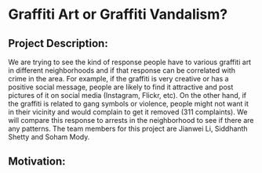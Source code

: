 # Graffiti Art or Graffiti Vandalism?

## Project Description:
We are trying to see the kind of response people have to various graffiti art in different neighborhoods and if that response can be correlated with crime in the area. For example, if the graffiti is very creative or has a positive social message, people are likely to find it attractive and post pictures of it on social media (Instagram, Flickr, etc). On the other hand, if the graffiti is related to gang symbols or violence, people might not want it in their vicinity and would complain to get it removed (311 complaints). We will compare this response to arrests in the neighborhood to see if there are any patterns. The team members for this project are Jianwei Li, Siddhanth Shetty and Soham Mody.

## Motivation:
